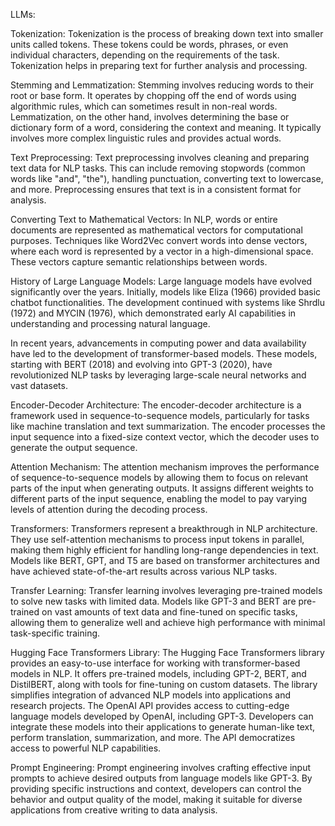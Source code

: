 LLMs:


Tokenization:
Tokenization is the process of breaking down text into smaller units called tokens. These tokens could be words, phrases, or even individual characters, depending on the requirements of the task. Tokenization helps in preparing text for further analysis and processing.

Stemming and Lemmatization:
Stemming involves reducing words to their root or base form. It operates by chopping off the end of words using algorithmic rules, which can sometimes result in non-real words. Lemmatization, on the other hand, involves determining the base or dictionary form of a word, considering the context and meaning. It typically involves more complex linguistic rules and provides actual words.

Text Preprocessing:
Text preprocessing involves cleaning and preparing text data for NLP tasks. This can include removing stopwords (common words like "and", "the"), handling punctuation, converting text to lowercase, and more. Preprocessing ensures that text is in a consistent format for analysis.

Converting Text to Mathematical Vectors:
In NLP, words or entire documents are represented as mathematical vectors for computational purposes. Techniques like Word2Vec convert words into dense vectors, where each word is represented by a vector in a high-dimensional space. These vectors capture semantic relationships between words.

History of Large Language Models:
Large language models have evolved significantly over the years. Initially, models like Eliza (1966) provided basic chatbot functionalities. The development continued with systems like Shrdlu (1972) and MYCIN (1976), which demonstrated early AI capabilities in understanding and processing natural language.

In recent years, advancements in computing power and data availability have led to the development of transformer-based models. These models, starting with BERT (2018) and evolving into GPT-3 (2020), have revolutionized NLP tasks by leveraging large-scale neural networks and vast datasets.

Encoder-Decoder Architecture:
The encoder-decoder architecture is a framework used in sequence-to-sequence models, particularly for tasks like machine translation and text summarization. The encoder processes the input sequence into a fixed-size context vector, which the decoder uses to generate the output sequence.

Attention Mechanism:
The attention mechanism improves the performance of sequence-to-sequence models by allowing them to focus on relevant parts of the input when generating outputs. It assigns different weights to different parts of the input sequence, enabling the model to pay varying levels of attention during the decoding process.

Transformers:
Transformers represent a breakthrough in NLP architecture. They use self-attention mechanisms to process input tokens in parallel, making them highly efficient for handling long-range dependencies in text. Models like BERT, GPT, and T5 are based on transformer architectures and have achieved state-of-the-art results across various NLP tasks.

Transfer Learning:
Transfer learning involves leveraging pre-trained models to solve new tasks with limited data. Models like GPT-3 and BERT are pre-trained on vast amounts of text data and fine-tuned on specific tasks, allowing them to generalize well and achieve high performance with minimal task-specific training.

Hugging Face Transformers Library:
The Hugging Face Transformers library provides an easy-to-use interface for working with transformer-based models in NLP. It offers pre-trained models, including GPT-2, BERT, and DistilBERT, along with tools for fine-tuning on custom datasets. The library simplifies integration of advanced NLP models into applications and research projects.
The OpenAI API provides access to cutting-edge language models developed by OpenAI, including GPT-3. Developers can integrate these models into their applications to generate human-like text, perform translation, summarization, and more. The API democratizes access to powerful NLP capabilities.

Prompt Engineering:
Prompt engineering involves crafting effective input prompts to achieve desired outputs from language models like GPT-3. By providing specific instructions and context, developers can control the behavior and output quality of the model, making it suitable for diverse applications from creative writing to data analysis.
